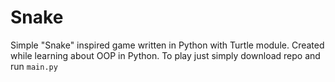 # Snake

Simple "Snake" inspired game written in Python with Turtle module.
Created while learning about OOP in Python.
To play just simply download repo and run `main.py`
